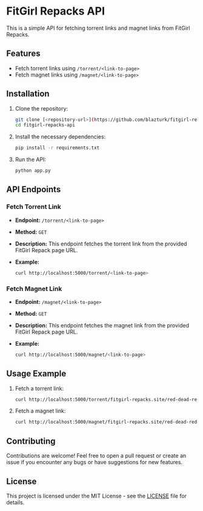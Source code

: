 
# FitGirl Repacks API

This is a simple API for fetching torrent links and magnet links from FitGirl Repacks.

## Features
- Fetch torrent links using `/torrent/<link-to-page>`
- Fetch magnet links using `/magnet/<link-to-page>`

## Installation

1. Clone the repository:

   ```bash
   git clone [<repository-url>](https://github.com/blazturk/fitgirl-repacks-api)
   cd fitgirl-repacks-api
   ```

2. Install the necessary dependencies:

   ```bash
   pip install -r requirements.txt
   ```

3. Run the API:

   ```bash
   python app.py
   ```

## API Endpoints

### Fetch Torrent Link

- **Endpoint:** `/torrent/<link-to-page>`
- **Method:** `GET`
- **Description:** This endpoint fetches the torrent link from the provided FitGirl Repack page URL.
- **Example:**

   ```bash
   curl http://localhost:5000/torrent/<link-to-page>
   ```

### Fetch Magnet Link

- **Endpoint:** `/magnet/<link-to-page>`
- **Method:** `GET`
- **Description:** This endpoint fetches the magnet link from the provided FitGirl Repack page URL.
- **Example:**

   ```bash
   curl http://localhost:5000/magnet/<link-to-page>
   ```

## Usage Example

1. Fetch a torrent link:

   ```bash
   curl http://localhost:5000/torrent/fitgirl-repacks.site/red-dead-redemption-2/
   ```

2. Fetch a magnet link:

   ```bash
   curl http://localhost:5000/magnet/fitgirl-repacks.site/red-dead-redemption-2/
   ```

## Contributing

Contributions are welcome! Feel free to open a pull request or create an issue if you encounter any bugs or have suggestions for new features.

## License

This project is licensed under the MIT License - see the [LICENSE](LICENSE) file for details.
